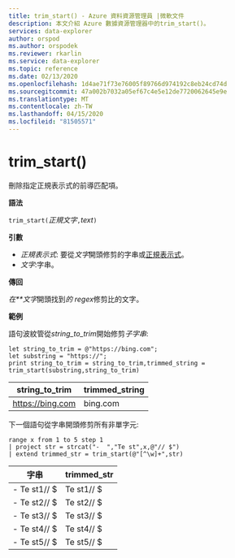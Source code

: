 ```yaml
---
title: trim_start() - Azure 資料資源管理員 |微軟文件
description: 本文介紹 Azure 數據資源管理器中的trim_start()。
services: data-explorer
author: orspod
ms.author: orspodek
ms.reviewer: rkarlin
ms.service: data-explorer
ms.topic: reference
ms.date: 02/13/2020
ms.openlocfilehash: 1d4ae71f73e76005f89766d974192c8eb24cd74d
ms.sourcegitcommit: 47a002b7032a05ef67c4e5e12de7720062645e9e
ms.translationtype: MT
ms.contentlocale: zh-TW
ms.lasthandoff: 04/15/2020
ms.locfileid: "81505571"
---
```

# <a name="trim_start"></a>trim_start()

刪除指定正規表示式的前導匹配項。

**語法**

`trim_start(`*正規文字*`,`*text*`)`

**引數**

* *正規表示式*: 要從*文字*開頭修剪的字串或[正規表示式](re2.md)。  
* *文字*:字串。

**傳回**

*在**文字*開頭找到*的 regex*修剪比的文字。

**範例**

語句波紋管從*string_to_trim*開始修剪*子字串*:

```kusto
let string_to_trim = @"https://bing.com";
let substring = "https://";
print string_to_trim = string_to_trim,trimmed_string = trim_start(substring,string_to_trim)
```

|string_to_trim|trimmed_string|
|---|---|
|https://bing.com|bing.com|

下一個語句從字串開頭修剪所有非單字元:

```kusto
range x from 1 to 5 step 1
| project str = strcat("-  ","Te st",x,@"// $")
| extend trimmed_str = trim_start(@"[^\w]+",str)
```

|字串|trimmed_str|
|---|---|
|- Te st1// $|Te st1// $|
|- Te st2// $|Te st2// $|
|- Te st3// $|Te st3// $|
|- Te st4// $|Te st4// $|
|- Te st5// $|Te st5// $|

 
